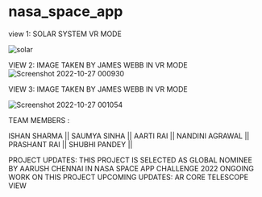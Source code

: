 # nasa_space_app
view 1: SOLAR SYSTEM VR MODE

![solar](https://user-images.githubusercontent.com/103508561/198108815-9c76519a-4240-4ef2-9b89-4e002cd110a9.png)

VIEW 2: IMAGE TAKEN  BY JAMES WEBB IN VR MODE
![Screenshot 2022-10-27 000930](https://user-images.githubusercontent.com/103508561/198109563-248e9b51-67bd-4c14-a7b5-869d17943b07.png)

VIEW 3: IMAGE TAKEN BY JAMES WEBB IN VR MODE

![Screenshot 2022-10-27 001054](https://user-images.githubusercontent.com/103508561/198109689-91b90893-301e-4e26-88a4-7b7fe9f78d78.png)


TEAM MEMBERS :

ISHAN SHARMA ||
SAUMYA SINHA ||
AARTI RAI  ||
NANDINI AGRAWAL  ||
PRASHANT RAI  ||
SHUBHI PANDEY  ||

PROJECT UPDATES: THIS PROJECT IS SELECTED AS GLOBAL NOMINEE BY AARUSH CHENNAI IN NASA SPACE APP CHALLENGE 2022 
ONGOING WORK ON THIS PROJECT
UPCOMING UPDATES: AR CORE TELESCOPE VIEW 
